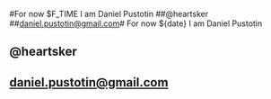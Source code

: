 #For now $F_TIME I am Daniel Pustotin
##@heartsker
##daniel.pustotin@gmail.com# For now ${date} I am Daniel Pustotin
## @heartsker
## daniel.pustotin@gmail.com